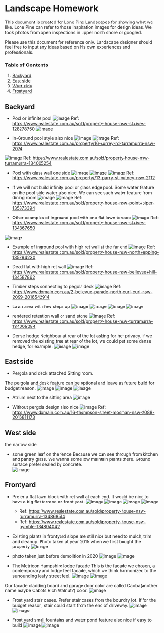 # Landscape Homework

This document is created for Lone Pine Landscapes for showing what we like. Lone Pine can refer to those inspiration images for design ideas. We took photos from open inspections in upper north shore or googled. 

Please use this document for reference only. Landscape designer should feel free to input any ideas based on his own experiences and professionals.


### Table of Contents
1. [Backyard](#Backyard)
2. [East side](#East-side)
3. [West side](#West-side)
4. [Frontyard](#Frontyard)


## Backyard

- Pool or infinite pool 
![image](backyard/backyard_1.jpg)
Ref: https://www.realestate.com.au/sold/property-house-nsw-st+ives-128278750
![image](backyard/backyard_2.jpg)

- In-Ground pool style also nice
![image](backyard/backyard_3.jpg)
![image](backyard/backyard_8.jpg)
Ref: https://www.realestate.com.au/property/16-surrey-rd-turramurra-nsw-2074

![image](backyard/inground_pool_with_water_fall_feature.jpg)
Ref: https://www.realestate.com.au/sold/property-house-nsw-turramurra-134005254

- Pool with glass wall one side
![image](backyard/pool_glass_wall_sample_1.jpg)
![image](backyard/pool_glass_wall_sample_2.jpg)
![image](backyard/pool_glass_wall_sample_3.jpg)
Ref: https://www.realestate.com.au/property//13-parry-st-putney-nsw-2112

- If we will not build infinity pool or glass edge pool. Some water feature on the pool side water also nice. We can see such water feature from dining room
![image](backyard/pool_side_water_feature.jpg)
![image](backyard/pool_water_feature_2.jpg)
Ref: https://www.realestate.com.au/sold/property-house-nsw-point+piper-135873394


- Other examples of inground pool with one flat lawn terrace
![image](backyard/inground_pool_with_terrace_lawn.jpg)
Ref: https://www.realestate.com.au/sold/property-house-nsw-st+ives-134867650

![image](backyard/inground_pool_with_ret_wall_2.jpg)

- Example of inground pool with high ret wall at the far end
![image](backyard/inground_pool_with_ret_wall_3.jpg)
Ref: https://www.realestate.com.au/sold/property-house-nsw-north+epping-135294230


- Dead flat with high ret wall
![image](backyard/dead_flat_backyard_with_high_ret_wall_1.jpg)
Ref: https://www.realestate.com.au/sold/property-house-nsw-bellevue+hill-134587862

- Timber steps connecting to pegola deck
![image](backyard/backyard_9.jpg)
Ref: https://www.domain.com.au/2-bellevue-parade-north-curl-curl-nsw-2099-2016542914


- Lawn area with few steps up
![image](backyard/backyard_4.jpg)
![image](backyard/backyard_5.jpg)
![image](backyard/backyard_6.jpg)
![image](backyard/backyard_7.jpg)


- rendered retention wall or sand stone
![image](backyard/backyard_10.jpg)
Ref: https://www.realestate.com.au/sold/property-house-nsw-turramurra-134005254


- Dense hedge
Neighbour at rear of the lot asking for her privacy. If we removed the existing tree at rear of the lot, we could put some dense hedge, for example:
![image](dense_hedge/backyard_dense_hedge_1.jpg)
![image](dense_hedge/backyard_dense_hedge_2.jpg)


## East side
- Pergola and deck attached Sitting room.

The pergola and desk feature can be optional and leave as future build for budget reason.
![image](sitting_room_deck_and_pergola/sitting_room_deck_and_pergola_1.jpg)
![image](sitting_room_deck_and_pergola/sitting_room_deck_and_pergola_2.jpg)
![image](sitting_room_deck_and_pergola/sitting_room_deck_and_pergola_3.jpg)

- Atrium next to the sitting area
![image](sitting_room_deck_and_pergola/sitting_area_atrium.jpg)

- Without pergola design also nice
![image](sitting_room_deck_and_pergola/sitting_room_outside_with_no_pergola.jpg)
Ref: https://www.domain.com.au/16-thompson-street-mosman-nsw-2088-2016811173



## West side
the narrow side
- some green leaf on the fence
Because we can see through from kitchen and pantry glass. We wanna some low maintain plants there. Ground surface prefer sealed by concrete.  
![image](west_side_the_narrow_side/west_side_the_narrow_side.jpg)


## Frontyard
- Prefer a flat lawn block with ret wall at each end. It would be nice to have a big flat terrace on front yard.
![image](front_yard/front_yard_1_1.jpg)
![image](front_yard/front_yard_1_2.jpg)
![image](front_yard/front_yard_2_1.jpg)
![image](front_yard/front_yard_2_2.jpg)
  * Ref: https://www.realestate.com.au/sold/property-house-nsw-turramurra-134868514
  * Ref: https://www.realestate.com.au/sold/property-house-nsw-pymble-134804042


- Existing plants in frontyard slope are still nice but need to mulch, trim and cleanup. Photo taken at year 2015 when we first bought the property
![image](front_yard/existing_front_yard_slope.jpg)

- photo taken just before demolition in 2020
![image](front_yard/frontyard_2020_1.jpg)
![image](front_yard/frontyard_2020_2.jpg)


- The Metricon Hampshire lodge facade
This is the facade we chosen, a contemporary and lodge feel facade, which we think harmonized to the surrounding leafy street feel. 
![image](front_yard/facade_1.jpg)
![image](front_yard/facade_2.jpg)

Our facade cladding board and garage door color are called Caoba(another name maybe Cabots Rich Walnut?) color.
![image](front_yard/caoba_color.jpg)


- Front yard stair cases.
Prefer stair cases from the boundry lot. If for the budget reason, stair could start from the end of driveway.
![image](front_yard/front_yard_stairs.png)
![image](front_yard/sloped-backyard-patio-contemporary-with-hillside-landscaping_outdoor-patio-and-backyard.jpg)

- Front yard small fountains and water pond feature also nice if easy to build
![image](front_yard/water_pond_feature_1.jpg)
![image](front_yard/water_pond_feature_2.jpg)


